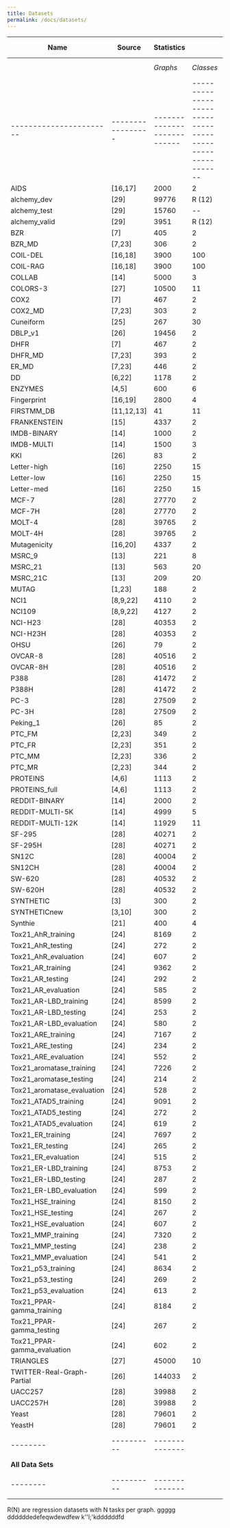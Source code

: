 ```yaml
---
title: Datasets
permalink: /docs/datasets/
---
```



| **Name** | **Source** | **Statistics** ||| **Labels/Attributes** ||| **Download (ZIP)** |
| ------- | -------------------- | ---------------------------- |-----------------------------------------------|--------------------------| -------------------------- |------------------------------|-----------------------| ----------------------------- |
|         |          |*Graphs*|*Classes*|*Avg. Nodes*|*Avg. Edges*|*Node Labels*|*Edge Labels*|*Node Attr. *|*Edge Attr.*|
| ----------------------- | ----------------- | --------------------------- |---------------------------------------------------------|------------------------|----------------------------------------------------- |-------------------|---------------------| ----------------------------- |
|AIDS|[16,17]| 2000 |2|15.69|16.20|+|+|+ (4)|--|[AIDS](https://ls11-www.cs.tu-dortmund.de/people/morris/graphkerneldatasets/AIDS.zip)|
|alchemy_dev|[29]| 99776 |R (12)|9.71|10.02|+|+|--|--|[alchemy_dev](https://ls11-www.cs.tu-dortmund.de/people/morris/graphkerneldatasets/alchemy_dev.zip)|
|alchemy_test|[29]| 15760 |--|11.25|11.76|+|+|--|--|[alchemy_test](https://ls11-www.cs.tu-dortmund.de/people/morris/graphkerneldatasets/alchemy_test.zip)|
|alchemy_valid|[29]| 3951 |R (12)|11.25|11.77|+|+|--|--|[alchemy_valid](https://ls11-www.cs.tu-dortmund.de/people/morris/graphkerneldatasets/alchemy_valid.zip)|
|BZR|[7]| 405 |2|35.75|38.36|+|--|+ (3)|--|[](https://ls11-www.cs.tu-dortmund.de/people/morris/graphkerneldatasets/BZR.zip)|
|BZR_MD|[7,23]| 306 |2|21.30|225.06|+|+|--|+ (1)|[](https://ls11-www.cs.tu-dortmund.de/people/morris/graphkerneldatasets/BZR_MD.zip)|
|COIL-DEL|[16,18]| 3900 |100| 21.54 | 54.24 |--|+|+ (2)|--|[](https://ls11-www.cs.tu-dortmund.de/people/morris/graphkerneldatasets/COIL-DEL.zip)|
|COIL-RAG|[16,18]| 3900 |100| 3.01 | 3.02 |--|--|+ (64)|+ (1)|[](https://ls11-www.cs.tu-dortmund.de/people/morris/graphkerneldatasets/COIL-RAG.zip)|
|COLLAB|[14]| 5000 |3|74.49 | 2457.78|--|--|--|--|[](https://ls11-www.cs.tu-dortmund.de/people/morris/graphkerneldatasets/COLLAB.zip)|
|COLORS-3|[27]|10500|11|61.31|91.03|--|--|+ (4)|--|[](https://ls11-www.cs.tu-dortmund.de/people/morris/graphkerneldatasets/COLORS-3.zip)|
|COX2|[7]| 467 |2|41.22 |43.45|+|--|+ (3)|--|[](https://ls11-www.cs.tu-dortmund.de/people/morris/graphkerneldatasets/COX2.zip)|
|COX2_MD|[7,23]| 303 |2|26.28|335.12|+|+|--|+ (1)|[](https://ls11-www.cs.tu-dortmund.de/people/morris/graphkerneldatasets/COX2_MD.zip)|
|Cuneiform|[25]| 267 |30|21.27|44.80|+|+|+ (3)|+ (2)|[](https://ls11-www.cs.tu-dortmund.de/people/morris/graphkerneldatasets/Cuneiform.zip)|
|DBLP_v1|[26]|19456|2 |10.48|19.65|+|+|--|--|[](https://ls11-www.cs.tu-dortmund.de/people/morris/graphkerneldatasets/DBLP_v1.zip)|
|DHFR|[7]| 467 |2|42.43|44.54|+|--|+ (3)|--|[](https://ls11-www.cs.tu-dortmund.de/people/morris/graphkerneldatasets/DHFR.zip)|
|DHFR_MD|[7,23]| 393 |2|23.87| 283.01|+|+|--|+ (1)|[](https://ls11-www.cs.tu-dortmund.de/people/morris/graphkerneldatasets/DHFR_MD.zip)|
|ER_MD|[7,23]| 446 |2| 21.33| 234.85 | +|+|--|+ (1)|[](https://ls11-www.cs.tu-dortmund.de/people/morris/graphkerneldatasets/ER_MD.zip)|
|DD|[6,22]| 1178 |2|284.32| 715.66|+|--|--|--|[](https://ls11-www.cs.tu-dortmund.de/people/morris/graphkerneldatasets/DD.zip)|
|ENZYMES|[4,5]| 600 |6|32.63 | 62.14|+|--|+ (18)|--|[](https://ls11-www.cs.tu-dortmund.de/people/morris/graphkerneldatasets/ENZYMES.zip)|
|Fingerprint|[16,19]| 2800 |4|5.42 | 4.42|--|--|+ (2)|+ (2)|[](https://ls11-www.cs.tu-dortmund.de/people/morris/graphkerneldatasets/Fingerprint.zip)|
|FIRSTMM_DB|[11,12,13]| 41 |11|1377.27| 3074.10|+|--|+ (1) |+ (2)|[](https://ls11-www.cs.tu-dortmund.de/people/morris/graphkerneldatasets/FIRSTMM_DB.zip)|
|FRANKENSTEIN|[15]| 4337 | 2 |16.90| 17.88 |--|--|+ (780) |--|[](https://ls11-www.cs.tu-dortmund.de/people/morris/graphkerneldatasets/FRANKENSTEIN.zip)|
|IMDB-BINARY|[14]| 1000 |2| 19.77 | 96.53 |--|--|--|--|[](https://ls11-www.cs.tu-dortmund.de/people/morris/graphkerneldatasets/IMDB-BINARY.zip)|
|IMDB-MULTI|[14]| 1500 |3| 13.00 | 65.94 |--|--|--|--|[](https://ls11-www.cs.tu-dortmund.de/people/morris/graphkerneldatasets/IMDB-MULTI.zip)|
|KKI|[26]|83|2 |26.96|48.42|+|--|--|--|[](https://ls11-www.cs.tu-dortmund.de/people/morris/graphkerneldatasets/KKI.zip)|
|Letter-high|[16]| 2250 |15| 4.67 |4.50 |--|--|+ (2)|--|[](https://ls11-www.cs.tu-dortmund.de/people/morris/graphkerneldatasets/Letter-high.zip)|
|Letter-low|[16]| 2250 |15| 4.68 |3.13 |--|--|+ (2)|--|[](https://ls11-www.cs.tu-dortmund.de/people/morris/graphkerneldatasets/Letter-low.zip)|
|Letter-med|[16]| 2250 |15| 4.67 |4.50 |--|--|+ (2)|--|[](https://ls11-www.cs.tu-dortmund.de/people/morris/graphkerneldatasets/Letter-med.zip)|
|MCF-7|[28]| 27770 |2|26.39| 28.52 |+|+|--|--|[](https://ls11-www.cs.tu-dortmund.de/people/morris/graphkerneldatasets/MCF-7.zip)|
|MCF-7H|[28]| 27770 |2|47.30| 49.43 |+|+|--|--|[](https://ls11-www.cs.tu-dortmund.de/people/morris/graphkerneldatasets/MCF-7H.zip)|
|MOLT-4|[28]| 39765 |2|26.09| 28.13 |+|+|--|--|[](https://ls11-www.cs.tu-dortmund.de/people/morris/graphkerneldatasets/MOLT-4.zip)|
|MOLT-4H|[28]| 39765 |2|46.70| 48.73 |+|+|--|--|[](https://ls11-www.cs.tu-dortmund.de/people/morris/graphkerneldatasets/MOLT-4H.zip)|
|Mutagenicity|[16,20]| 4337 |2| 30.32 | 30.77 |+|+|--|--|[](https://ls11-www.cs.tu-dortmund.de/people/morris/graphkerneldatasets/Mutagenicity.zip)|
|MSRC_9|[13]| 221 |8|40.58| 97.94 |+|--|--|--|[](https://ls11-www.cs.tu-dortmund.de/people/morris/graphkerneldatasets/MSRC_9.zip)|
|MSRC_21|[13]| 563 |20|77.52|198.32|+|--|--|--|[](https://ls11-www.cs.tu-dortmund.de/people/morris/graphkerneldatasets/MSRC_21.zip)|
|MSRC_21C|[13]| 209 |20|40.28 | 96.60|+|--|--|--|[](https://ls11-www.cs.tu-dortmund.de/people/morris/graphkerneldatasets/MSRC_21C.zip)|
|MUTAG|[1,23]| 188 |2|17.93|19.79|+|+|--|--|[](https://ls11-www.cs.tu-dortmund.de/people/morris/graphkerneldatasets/MUTAG.zip)|
|NCI1|[8,9,22]| 4110 |2|29.87|32.30|+|--|--|--|[](https://ls11-www.cs.tu-dortmund.de/people/morris/graphkerneldatasets/NCI1.zip)|
|NCI109|[8,9,22]| 4127 |2|29.68| 32.13 |+|--|--|--|[](https://ls11-www.cs.tu-dortmund.de/people/morris/graphkerneldatasets/NCI109.zip)|
|NCI-H23|[28]| 40353 |2|26.07| 28.10 |+|+|--|--|[](https://ls11-www.cs.tu-dortmund.de/people/morris/graphkerneldatasets/NCI-H23.zip-H23)|
|NCI-H23H|[28]| 40353 |2|46.67| 48.69 |+|+|--|--|[](https://ls11-www.cs.tu-dortmund.de/people/morris/graphkerneldatasets/NCI-H23H.zip-H23H)|
|OHSU|[26]|79|2 |82.01|199.66|+|--|--|--|[](https://ls11-www.cs.tu-dortmund.de/people/morris/graphkerneldatasets/OHSU.zip)|
|OVCAR-8|[28]| 40516 |2|26.07| 28.10 |+|+|--|--|[](https://ls11-www.cs.tu-dortmund.de/people/morris/graphkerneldatasets/OVCAR-8.zip-8)|
|OVCAR-8H|[28]| 40516 |2|46.67| 48.70 |+|+|--|--|[](https://ls11-www.cs.tu-dortmund.de/people/morris/graphkerneldatasets/OVCAR-8H.zip-8H)|
|P388|[28]| 41472 |2|22.11| 23.55 |+|+|--|--|[](https://ls11-www.cs.tu-dortmund.de/people/morris/graphkerneldatasets/P388.zip)|
|P388H|[28]| 41472 |2|40.44| 41.88 |+|+|--|--|[](https://ls11-www.cs.tu-dortmund.de/people/morris/graphkerneldatasets/P388H.zip)|
|PC-3|[28]| 27509 |2|26.35| 28.49 |+|+|--|--|[](https://ls11-www.cs.tu-dortmund.de/people/morris/graphkerneldatasets/PC-3.zip)|
|PC-3H|[28]| 27509 |2|47.19| 49.32 |+|+|--|--|[](https://ls11-www.cs.tu-dortmund.de/people/morris/graphkerneldatasets/PC-3H.zip)|
|Peking_1|[26]|85|2 |39.31|77.35|+|--|--|--|[](https://ls11-www.cs.tu-dortmund.de/people/morris/graphkerneldatasets/Peking_1.zip)|
|PTC_FM|[2,23]| 349 |2|14.11|14.48|+|+|--|--|[](https://ls11-www.cs.tu-dortmund.de/people/morris/graphkerneldatasets/PTC_FM.zip)|
|PTC_FR|[2,23]| 351 |2|14.56| 15.00|+|+|--|--|[](https://ls11-www.cs.tu-dortmund.de/people/morris/graphkerneldatasets/PTC_FR.zip)|
|PTC_MM|[2,23]| 336 |2|13.97 | 14.32|+|+|--|--|[](https://ls11-www.cs.tu-dortmund.de/people/morris/graphkerneldatasets/PTC_MM.zip)|
|PTC_MR|[2,23]| 344 |2|14.29| 14.69|+|+|--|--|[](https://ls11-www.cs.tu-dortmund.de/people/morris/graphkerneldatasets/PTC_MR.zip)|
|PROTEINS|[4,6]| 1113 |2|39.06|72.82|+|--|+ (1)|--|[](https://ls11-www.cs.tu-dortmund.de/people/morris/graphkerneldatasets/PROTEINS.zip)|
|PROTEINS_full|[4,6]| 1113 |2|39.06|72.82|+|--|+ (29)|--|[](https://ls11-www.cs.tu-dortmund.de/people/morris/graphkerneldatasets/PROTEINS_full.zip)|
|REDDIT-BINARY|[14]| 2000 |2| 429.63| 497.75 |--|--|--|--|[](https://ls11-www.cs.tu-dortmund.de/people/morris/graphkerneldatasets/REDDIT-BINARY.zip)|
|REDDIT-MULTI-5K|[14]| 4999 | 5 |508.52 | 594.87 |--|--|--|--|[](https://ls11-www.cs.tu-dortmund.de/people/morris/graphkerneldatasets/REDDIT-MULTI-5K.zip)|
|REDDIT-MULTI-12K|[14]| 11929 | 11 | 391.41 | 456.89 |--|--|--|--|[](https://ls11-www.cs.tu-dortmund.de/people/morris/graphkerneldatasets/REDDIT-MULTI-12K.zip)|
|SF-295|[28]| 40271 |2|26.06| 28.08 |+|+|--|--|[](https://ls11-www.cs.tu-dortmund.de/people/morris/graphkerneldatasets/SF-295.zip)|
|SF-295H|[28]| 40271 |2|46.65| 48.68 |+|+|--|--|[](https://ls11-www.cs.tu-dortmund.de/people/morris/graphkerneldatasets/SF-295H.zip)|
|SN12C|[28]| 40004 |2|26.08| 28.11 |+|+|--|--|[](https://ls11-www.cs.tu-dortmund.de/people/morris/graphkerneldatasets/SN12C.zip)|
|SN12CH|[28]| 40004 |2|46.69| 48.71 |+|+|--|--|[](https://ls11-www.cs.tu-dortmund.de/people/morris/graphkerneldatasets/SN12CH.zip)|
|SW-620|[28]| 40532 |2|26.05| 28.08 |+|+|--|--|[](https://ls11-www.cs.tu-dortmund.de/people/morris/graphkerneldatasets/SW-620.zip)|
|SW-620H|[28]| 40532 |2|46.62| 48.65 |+|+|--|--|[](https://ls11-www.cs.tu-dortmund.de/people/morris/graphkerneldatasets/SW-620H.zip)|
|SYNTHETIC|[3]| 300 |2|100.00| 196.00|--|--|+ (1)|--|[](https://ls11-www.cs.tu-dortmund.de/people/morris/graphkerneldatasets/SYNTHETIC.zip)|
|SYNTHETICnew|[3,10]| 300 |2|100.00| 196.25|--|--|+ (1)|--|[](https://ls11-www.cs.tu-dortmund.de/people/morris/graphkerneldatasets/SYNTHETICnew.zip)|
|Synthie|[21]| 400 |4|95.00| 172.93|--|--|+ (15)|--|[](https://ls11-www.cs.tu-dortmund.de/people/morris/graphkerneldatasets/Synthie.zip)|
|Tox21_AhR_training|[24]|8169|2 |18.09|18.50|+|+|--|--|[](https://ls11-www.cs.tu-dortmund.de/people/morris/graphkerneldatasets/Tox21_AhR_training.zip)|
|Tox21_AhR_testing|[24]|272|2 |22.13|23.05|+|+|--|--|[](https://ls11-www.cs.tu-dortmund.de/people/morris/graphkerneldatasets/Tox21_AhR_testing.zip)|
|Tox21_AhR_evaluation|[24]|607|2 |17.64|18.06|+|+|--|--|[](https://ls11-www.cs.tu-dortmund.de/people/morris/graphkerneldatasets/Tox21_AhR_evaluation.zip)|
|Tox21_AR_training|[24]|9362|2 |18.39|18.84|+|+|--|--|[](https://ls11-www.cs.tu-dortmund.de/people/morris/graphkerneldatasets/Tox21_AR_training.zip)|
|Tox21_AR_testing|[24]|292|2 |22.35|23.32|+|+|--|--|[](https://ls11-www.cs.tu-dortmund.de/people/morris/graphkerneldatasets/Tox21_AR_testing.zip)|
|Tox21_AR_evaluation|[24]|585|2 |17.99|18.45|+|+|--|--|[](https://ls11-www.cs.tu-dortmund.de/people/morris/graphkerneldatasets/Tox21_AR_evaluation.zip)|
|Tox21_AR-LBD_training|[24]|8599|2 |17.77|18.16|+|+|--|--|[](https://ls11-www.cs.tu-dortmund.de/people/morris/graphkerneldatasets/Tox21_AR-LBD_training.zip)|
|Tox21_AR-LBD_testing|[24]|253|2 |21.85|22.73|+|+|--|--|[](https://ls11-www.cs.tu-dortmund.de/people/morris/graphkerneldatasets/Tox21_AR-LBD_testing.zip)|
|Tox21_AR-LBD_evaluation|[24]|580|2 |17.09|17.42|+|+|--|--|[](https://ls11-www.cs.tu-dortmund.de/people/morris/graphkerneldatasets/Tox21_AR-LBD_evaluation.zip)|
|Tox21_ARE_training|[24]|7167|2 |16.28|16.52|+|+|--|--|[](https://ls11-www.cs.tu-dortmund.de/people/morris/graphkerneldatasets/Tox21_ARE_training.zip)|
|Tox21_ARE_testing|[24]|234|2 |21.99|22.91|+|+|--|--|[](https://ls11-www.cs.tu-dortmund.de/people/morris/graphkerneldatasets/Tox21_ARE_testing.zip)|
|Tox21_ARE_evaluation|[24]|552|2 |17.01|17.33|+|+|--|--|[](https://ls11-www.cs.tu-dortmund.de/people/morris/graphkerneldatasets/Tox21_ARE_evaluation.zip)|
|Tox21_aromatase_training|[24]|7226|2 |17.50|17.79|+|+|--|--|[](https://ls11-www.cs.tu-dortmund.de/people/morris/graphkerneldatasets/Tox21_aromatase_training.zip)|
|Tox21_aromatase_testing|[24]|214|2 |21.65|22.36|+|+|--|--|[](https://ls11-www.cs.tu-dortmund.de/people/morris/graphkerneldatasets/Tox21_aromatase_testing.zip)|
|Tox21_aromatase_evaluation|[24]|528|2 |16.74|16.99|+|+|--|--|[](https://ls11-www.cs.tu-dortmund.de/people/morris/graphkerneldatasets/Tox21_aromatase_evaluation.zip)|
|Tox21_ATAD5_training|[24]|9091|2 |17.89|18.30|+|+|--|--|[](https://ls11-www.cs.tu-dortmund.de/people/morris/graphkerneldatasets/Tox21_ATAD5_training.zip)|
|Tox21_ATAD5_testing|[24]|272|2 |21.99|22.89|+|+|--|--|[](https://ls11-www.cs.tu-dortmund.de/people/morris/graphkerneldatasets/Tox21_ATAD5_testing.zip)|
|Tox21_ATAD5_evaluation|[24]|619|2 |17.68|18.11|+|+|--|--|[](https://ls11-www.cs.tu-dortmund.de/people/morris/graphkerneldatasets/Tox21_ATAD5_evaluation.zip)|
|Tox21_ER_training|[24]|7697|2 |17.58|17.94|+|+|--|--|[](https://ls11-www.cs.tu-dortmund.de/people/morris/graphkerneldatasets/Tox21_ER_training.zip)|
|Tox21_ER_testing|[24]|265|2 |22.16|23.13|+|+|--|--|[](https://ls11-www.cs.tu-dortmund.de/people/morris/graphkerneldatasets/Tox21_ER_testing.zip)|
|Tox21_ER_evaluation|[24]|515|2 |17.66|18.10|+|+|--|--|[](https://ls11-www.cs.tu-dortmund.de/people/morris/graphkerneldatasets/Tox21_ER_evaluation.zip)|
|Tox21_ER-LBD_training|[24]|8753|2 |18.06|18.47|+|+|--|--|[](https://ls11-www.cs.tu-dortmund.de/people/morris/graphkerneldatasets/Tox21_ER-LBD_training.zip)|
|Tox21_ER-LBD_testing|[24]|287|2 |22.28|23.23|+|+|--|--|[](https://ls11-www.cs.tu-dortmund.de/people/morris/graphkerneldatasets/Tox21_ER-LBD_testing.zip)|
|Tox21_ER-LBD_evaluation|[24]|599|2 |17.75|18.17|+|+|--|--|[](https://ls11-www.cs.tu-dortmund.de/people/morris/graphkerneldatasets/Tox21_ER-LBD_evaluation.zip)|
|Tox21_HSE_training|[24]|8150|2 |16.72|17.04|+|+|--|--|[](https://ls11-www.cs.tu-dortmund.de/people/morris/graphkerneldatasets/Tox21_HSE_training.zip)|
|Tox21_HSE_testing|[24]|267|2 |22.07|23.00|+|+|--|--|[](https://ls11-www.cs.tu-dortmund.de/people/morris/graphkerneldatasets/Tox21_HSE_testing.zip)|
|Tox21_HSE_evaluation|[24]|607|2 |17.61|18.01|+|+|--|--|[](https://ls11-www.cs.tu-dortmund.de/people/morris/graphkerneldatasets/Tox21_HSE_evaluation.zip)|
|Tox21_MMP_training|[24]|7320|2 |17.49|17.83|+|+|--|--|[](https://ls11-www.cs.tu-dortmund.de/people/morris/graphkerneldatasets/Tox21_MMP_training.zip)|
|Tox21_MMP_testing|[24]|238|2 |21.68|22.55|+|+|--|--|[](https://ls11-www.cs.tu-dortmund.de/people/morris/graphkerneldatasets/Tox21_MMP_testing.zip)|
|Tox21_MMP_evaluation|[24]|541|2 |16.67|16.88|+|+|--|--|[](https://ls11-www.cs.tu-dortmund.de/people/morris/graphkerneldatasets/Tox21_MMP_evaluation.zip)|
|Tox21_p53_training|[24]|8634|2 |17.79|18.19|+|+|--|--|[](https://ls11-www.cs.tu-dortmund.de/people/morris/graphkerneldatasets/Tox21_p53_training.zip)|
|Tox21_p53_testing|[24]|269|2 |22.14|23.04|+|+|--|--|[](https://ls11-www.cs.tu-dortmund.de/people/morris/graphkerneldatasets/Tox21_p53_testing.zip)|
|Tox21_p53_evaluation|[24]|613|2 |17.34|17.72|+|+|--|--|[](https://ls11-www.cs.tu-dortmund.de/people/morris/graphkerneldatasets/Tox21_p53_evaluation.zip)|
|Tox21_PPAR-gamma_training|[24]|8184|2 |17.23|17.55|+|+|--|--|[](https://ls11-www.cs.tu-dortmund.de/people/morris/graphkerneldatasets/Tox21_PPAR-gamma_training.zip)|
|Tox21_PPAR-gamma_testing|[24]|267|2 |22.04|22.93|+|+|--|--|[](https://ls11-www.cs.tu-dortmund.de/people/morris/graphkerneldatasets/Tox21_PPAR-gamma_testing.zip)|
|Tox21_PPAR-gamma_evaluation|[24]|602|2 |17.38|17.77|+|+|--|--|[](https://ls11-www.cs.tu-dortmund.de/people/morris/graphkerneldatasets/Tox21_PPAR-gamma_evaluation.zip)|
|TRIANGLES|[27]|45000|10|20.85|32.74|--|--|--|--|[](https://ls11-www.cs.tu-dortmund.de/people/morris/graphkerneldatasets/TRIANGLES.zip)|
|TWITTER-Real-Graph-Partial|[26]|144033|2 |4.03|4.98|+|--|--|+ (1)|[](https://ls11-www.cs.tu-dortmund.de/people/morris/graphkerneldatasets/TWITTER-Real-Graph-Partial.zip)|
|UACC257|[28]| 39988 |2|26.09| 28.12 |+|+|--|--|[](https://ls11-www.cs.tu-dortmund.de/people/morris/graphkerneldatasets/UACC257.zip)|
|UACC257H|[28]| 39988 |2|46.68| 48.71 |+|+|--|--|[](https://ls11-www.cs.tu-dortmund.de/people/morris/graphkerneldatasets/UACC257H.zip)|
|Yeast|[28]| 79601 |2|21.54| 22.84 |+|+|--|--|[](https://ls11-www.cs.tu-dortmund.de/people/morris/graphkerneldatasets/Yeast.zip)|
|YeastH|[28]| 79601 |2|39.44| 40.74 |+|+|--|--|[](https://ls11-www.cs.tu-dortmund.de/people/morris/graphkerneldatasets/YeastH.zip)|
| -------- | ---------- | -------------- ||| --------------------- ||| ------------------ |
**All Data Sets** | |||||||||[](https://ls11-www.cs.tu-dortmund.de/people/morris/graphkerneldatasets/DS_all.zip)|
| -------- | ---------- | -------------- ||| --------------------- ||| ------------------ |



R(N) are regression datasets with N tasks per graph.
ggggg
ddddddedefeqwdewdfew
k''l;'kddddddfd